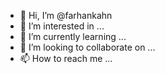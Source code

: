 - 👋 Hi, I’m @farhankahn
- 👀 I’m interested in ...
- 🌱 I’m currently learning ...
- 💞️ I’m looking to collaborate on ...
- 📫 How to reach me ...

<!---
farhankahn/farhankahn is a ✨ special ✨ repository because its `README.md` (this file) appears on your GitHub profile.
You can click the Preview link to take a look at your changes.
--->
